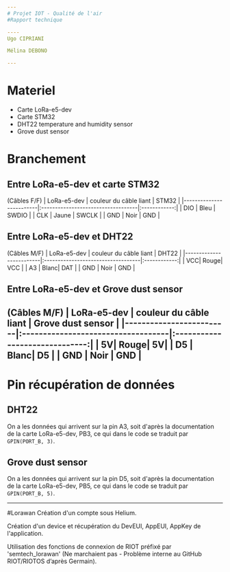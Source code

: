 ```yaml
---
# Projet IOT - Qualité de l'air
#Rapport technique

----
Ugo CIPRIANI

Mélina DEBONO

---
```


# Materiel
* Carte LoRa-e5-dev
* Carte STM32
* DHT22 temperature and humidity sensor
* Grove dust sensor

# Branchement
## Entre LoRa-e5-dev et carte STM32
(Câbles F/F)
| LoRa-e5-dev | couleur du câble liant | STM32 |
|-------------------------|:-----------------------------------|:------------:|
| DIO | Bleu | SWDIO |
| CLK | Jaune | SWCLK |
| GND | Noir | GND |

## Entre LoRa-e5-dev et DHT22 
(Câbles M/F)
| LoRa-e5-dev       | couleur du câble liant | DHT22   |
|-------------------------|:-----------------------------------|:------------:|
| VCC| Rouge| VCC |
| A3 | Blanc| DAT |
| GND | Noir | GND |

## Entre LoRa-e5-dev et Grove dust sensor
(Câbles M/F)
| LoRa-e5-dev       | couleur du câble liant | Grove dust sensor  |
|-------------------------|:-----------------------------------|:------------------------------:|
| 5V| Rouge| 5V|
| D5 | Blanc| D5 |
| GND | Noir | GND |
 ---
# Pin récupération de données
##  DHT22
On a les données qui arrivent sur la pin A3, soit d'après la documentation de la carte LoRa-e5-dev, PB3, ce qui dans le code se traduit par `GPIN(PORT_B, 3)`.

##  Grove dust sensor
On a les données qui arrivent sur la pin D5, soit d'après la documentation de la carte LoRa-e5-dev, PB5, ce qui dans le code se traduit par `GPIN(PORT_B, 5)`.

---
#Lorawan
Création d'un compte sous Helium.

Création d'un device et récupération du DevEUI, AppEUI, AppKey de l'application.

Utilisation des fonctions de connexion de RIOT préfixé par 'semtech_lorawan' (Ne marchaient pas - Problème interne au GitHub RIOT/RIOTOS d’après Germain).
